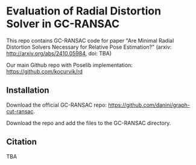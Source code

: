 # Evaluation of Radial Distortion Solver in GC-RANSAC

This repo contains GC-RANSAC code for paper "Are Minimal Radial Distortion Solvers Necessary for Relative Pose Estimation?" (arxiv: http://arxiv.org/abs/2410.05984, doi: TBA)

Our main Github repo with Poselib implementation: https://github.com/kocurvik/rd

## Installation

Download the official GC-RANSAC repo: https://github.com/danini/graph-cut-ransac.

Download the repo and add the files to the GC-RANSAC directory.

##

## Citation

TBA
